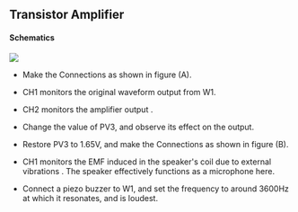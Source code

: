 Transistor Amplifier
---

#### Schematics

![](https://fossasia.github.io/pslab-experiments/images/schematics/transistor-amp.svg)

* Make the Connections as shown in figure (A).
* CH1 monitors the original waveform output from W1.
* CH2 monitors the amplifier output .
* Change the value of PV3, and observe its effect on the output.

* Restore PV3 to 1.65V, and make the Connections as shown in figure (B).
* CH1 monitors the EMF induced in the speaker's coil due to external vibrations . The speaker effectively functions as a microphone here.
* Connect a piezo buzzer to W1, and set the frequency to around 3600Hz at which it resonates, and is loudest.
